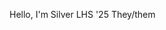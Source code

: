 Hello, I'm Silver
LHS '25
They/them

<!---
SilverK77/SilverK77 is a ✨ special ✨ repository because its `README.md` (this file) appears on your GitHub profile.
You can click the Preview link to take a look at your changes.
--->
